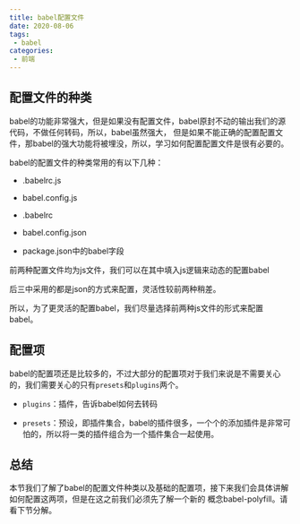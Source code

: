 ```yaml
---
title: babel配置文件
date: 2020-08-06
tags:
 - babel
categories:
 - 前端
---
```


## 配置文件的种类

babel的功能非常强大，但是如果没有配置文件，babel原封不动的输出我们的源代码，不做任何转码，所以，babel虽然强大，
但是如果不能正确的配置配置文件，那babel的强大功能将被埋没，所以，学习如何配置配置文件是很有必要的。

babel的配置文件的种类常用的有以下几种：

* .babelrc.js

* babel.config.js

* .babelrc

* babel.config.json

* package.json中的babel字段

前两种配置文件均为js文件，我们可以在其中填入js逻辑来动态的配置babel

后三中采用的都是json的方式来配置，灵活性较前两种稍差。

所以，为了更灵活的配置babel，我们尽量选择前两种js文件的形式来配置babel。

## 配置项

babel的配置项还是比较多的，不过大部分的配置项对于我们来说是不需要关心的，我们需要关心的只有`presets`和`plugins`两个。

* `plugins`：插件，告诉babel如何去转码

* `presets`：预设，即插件集合，babel的插件很多，一个个的添加插件是非常可怕的，所以将一类的插件组合为一个插件集合一起使用。


## 总结

本节我们了解了babel的配置文件种类以及基础的配置项，接下来我们会具体讲解如何配置这两项，但是在这之前我们必须先了解一个新的
概念babel-polyfill。请看下节分解。


